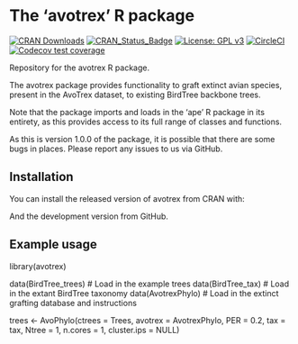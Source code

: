 
# The ‘avotrex’ R package

[![CRAN
Downloads](http://cranlogs.r-pkg.org/badges/grand-total/avotrex)](https://cran.r-project.org/package=avotrex)
[![CRAN_Status_Badge](http://www.r-pkg.org/badges/version/avotrex)](https://cran.r-project.org/package=avotrex)
[![License: GPL
v3](https://img.shields.io/badge/License-GPLv3-yellow.svg)](https://www.gnu.org/licenses/gpl-3.0)
[![CircleCI](https://circleci.com/gh/joe-wayman/avotrex/tree/main.svg?style=svg)](https://app.circleci.com/pipelines/github/joe-wayman/avotrex?branch=main)
[![Codecov test
coverage](https://codecov.io/gh/joe-wayman/avotrex/branch/main/graph/badge.svg)](https://app.codecov.io/gh/joe-wayman/avotrex?branch=main)

Repository for the avotrex R package.

The avotrex package provides functionality to graft extinct avian
species, present in the AvoTrex dataset, to existing BirdTree backbone
trees.

Note that the package imports and loads in the ‘ape’ R package in its
entirety, as this provides access to its full range of classes and
functions.

As this is version 1.0.0 of the package, it is possible that there are
some bugs in places. Please report any issues to us via GitHub.

## Installation

You can install the released version of avotrex from CRAN with:

And the development version from GitHub.

## Example usage

library(avotrex)

data(BirdTree_trees) \# Load in the example trees data(BirdTree_tax) \#
Load in the extant BirdTree taxonomy data(AvotrexPhylo) \# Load in the
extinct grafting database and instructions

trees \<- AvoPhylo(ctrees = Trees, avotrex = AvotrexPhylo, PER = 0.2,
tax = tax, Ntree = 1, n.cores = 1, cluster.ips = NULL)
